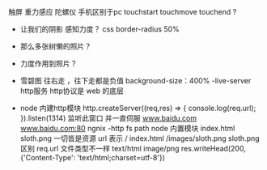 触屏 重力感应 陀螺仪 手机区别于pc 
touchstart touchmove touchend ?
- 让我们的阴影 感知力度？ css border-radius 50%
- 那么多张树懒的照片？
- 力度作用到照片？
- 雪碧图 
往右走 ，往下走都是负值
background-size：400%
-live-server
http服务
http协议是 web 的底层  

- node 内建http模块
http.createServer((req,res) => {
    console.log(req.url);
}).listen(1314)
监听此窗口 并一直伺服
www.baidu.com  www.baidu.com:80 ngnix
-http fs path node 内置模块
index.html 
sloth.png
一切皆是资源 url 表示
/       index.html
/images/sloth.png sloth.png
区别 req.url 
文件类型不一样 text/html  image/png
res.writeHead(200,{'Content-Type': 'text/html;charset=utf-8'})